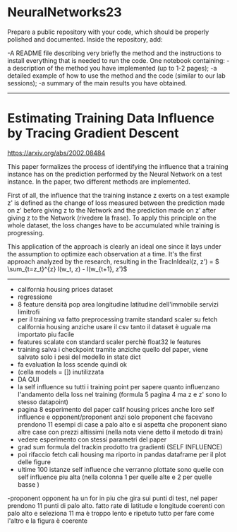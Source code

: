 # NeuralNetworks23

Prepare a public repository with your code, which should be properly polished and documented. 
Inside the repository, add:

-A README file describing very briefly the method and the instructions to install everything that is needed to run the code.
One notebook containing:
-a description of the method you have implemented (up to 1-2 pages);
-a detailed example of how to use the method and the code (similar to our lab sessions);
-a summary of the main results you have obtained.

-------------
# Estimating Training Data Influence by Tracing Gradient Descent 

https://arxiv.org/abs/2002.08484

This paper formalizes the process of identifying the influence that a training instance has on the prediction performed by the Neural Network on a test instance. In the paper, two different methods are implemented. 

First of all, the influence that the training instance z exerts on a test example z' is defined as the change of loss measured between the prediction made on z' before giving z to the Network and the prediction made on z' after giving z to the Network (rivedere la frase). To apply this principle on the whole dataset, the loss changes have to be accumulated while training is progressing. 

This application of the approach is clearly an ideal one since it lays under the assumption to optimize each observation at a time. It's the first approach analyzed by the research, resulting in the TracInIdeal(z, z') = $ \sum_{t=z_t}^{z} l(w_t, z) - l(w_{t+1}, z')$ 

-------------

- california housing prices dataset
- regressione
- 8 feature densità pop area longitudine latitudine dell'immobile servizi limitrofi
- per il training va fatto preprocessing tramite standard scaler su fetch california housing anziche usare il csv tanto il dataset è uguale ma importato piu facile
- features scalate con standard scaler perchè float32 le features
- training salva i checkpoint tramite anziche quello del paper, viene salvato solo i pesi del modello in state dict 
- fa evaluation la loss scende quindi ok
- (cella models = []) inutilizzata
- DA QUI
- la self influence su tutti i training point per sapere quanto influenzano l'andamento della loss nel training (formula 5 pagina 4 ma z e z' sono lo stesso datapoint)
- pagina 8 esperimento del paper calif housing prices anche loro self influence e opponent/proponent anzi solo proponent che facevano prendono 11 esempi di case a palo alto e si aspetta che proponent siano altre case con prezzi altissimi (nella nota viene detto il metodo di train) 
- vedere esperimento con stessi parametri del paper
- grad sum formula del trackin prodotto tra gradienti (SELF INFLUENCE)
- poi rifaccio fetch cali housing ma riporto in pandas dataframe per il plot delle figure
- ultime 100 istanze self influence che verranno plottate sono quelle con self influence piu alta (nella colonna 1 per quelle alte e 2 per quelle basse )


-proponent opponent ha un for in piu che gira sui punti di test, nel paper prendono 11 punti di palo alto. fatto rate di latitude e longitude coerenti con palo alto e seleziona 11 ma è troppo lento e ripetuto tutto per fare come l'altro e la figura è coerente

